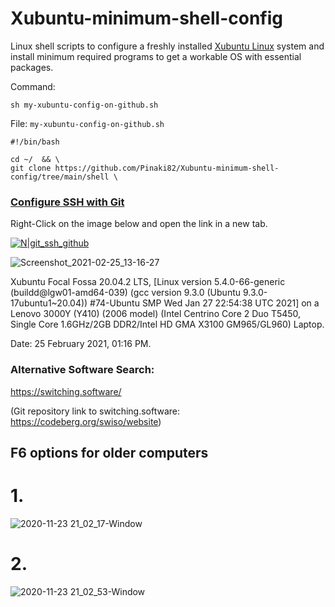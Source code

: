 # Xubuntu-minimum-shell-config
Linux shell scripts to configure a freshly installed [Xubuntu Linux](https://xubuntu.org/) system and install minimum required programs to get a workable OS with essential packages.

Command:

```
sh my-xubuntu-config-on-github.sh
```

File: `my-xubuntu-config-on-github.sh`

```
#!/bin/bash

cd ~/  && \
git clone https://github.com/Pinaki82/Xubuntu-minimum-shell-config/tree/main/shell \

```

### [Configure SSH with Git](https://github.com/Pinaki82/Tulu-C-IDE/blob/main/GIT%2BSSH%2BGPG-and-Code-Signing.md)


Right-Click on the image below and open the link in a new tab.


[![N|git_ssh_github](https://user-images.githubusercontent.com/16861933/107740857-0d11e100-6d32-11eb-9de0-c0cd08104e00.png)](https://github.com/Pinaki82/Tulu-C-IDE/blob/main/GIT%2BSSH%2BGPG-and-Code-Signing.md)


![Screenshot_2021-02-25_13-16-27](https://user-images.githubusercontent.com/16861933/109127368-41c86400-7746-11eb-95a8-08fd71dee5cd.png)

Xubuntu Focal Fossa 20.04.2 LTS, [Linux version 5.4.0-66-generic (buildd@lgw01-amd64-039) (gcc version 9.3.0 (Ubuntu 9.3.0-17ubuntu1~20.04)) #74-Ubuntu SMP Wed Jan 27 22:54:38 UTC 2021] on a Lenovo 3000Y (Y410) (2006 model) (Intel Centrino Core 2 Duo T5450, Single Core 1.6GHz/2GB DDR2/Intel HD GMA X3100 GM965/GL960) Laptop.

Date: 25 February 2021, 01:16 PM.


### Alternative Software Search:

https://switching.software/

(Git repository link to switching.software: https://codeberg.org/swiso/website)


## F6 options for older computers

# 1.

![2020-11-23 21_02_17-Window](https://user-images.githubusercontent.com/16861933/104064024-30bda500-5223-11eb-90a5-031632b7fbb0.png)

# 2.

![2020-11-23 21_02_53-Window](https://user-images.githubusercontent.com/16861933/104064100-4df27380-5223-11eb-9b34-3b6e8784cf24.png)
